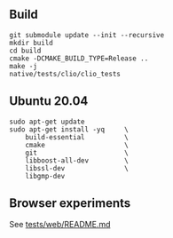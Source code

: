 ## Build

```
git submodule update --init --recursive 
mkdir build
cd build
cmake -DCMAKE_BUILD_TYPE=Release ..
make -j
native/tests/clio/clio_tests
```

## Ubuntu 20.04

```
sudo apt-get update
sudo apt-get install -yq     \
    build-essential          \
    cmake                    \
    git                      \
    libboost-all-dev         \
    libssl-dev               \
    libgmp-dev
```

## Browser experiments

See [tests/web/README.md](tests/web/README.md)
